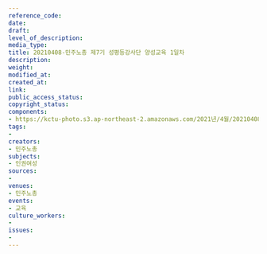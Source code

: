 ```yaml
---
reference_code: 
date: 
draft: 
level_of_description: 
media_type: 
title: 20210408-민주노총 제7기 성평등강사단 양성교육 1일차
description: 
weight: 
modified_at: 
created_at: 
link: 
public_access_status: 
copyright_status: 
components:
- https://kctu-photo.s3.ap-northeast-2.amazonaws.com/2021년/4월/20210408-제7기+성평등강사단+양성교육+1일차_민주노총_교육_민주노총_여성소수자/_1DX0013.jpg
tags:
- 
creators:
- 민주노총
subjects:
- 인권여성
sources:
- 
venues:
- 민주노총
events:
- 교육
culture_workers:
- 
issues:
- 
---
```

